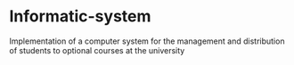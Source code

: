 # Informatic-system
Implementation of a computer system for the management and distribution of students to optional courses at the university
